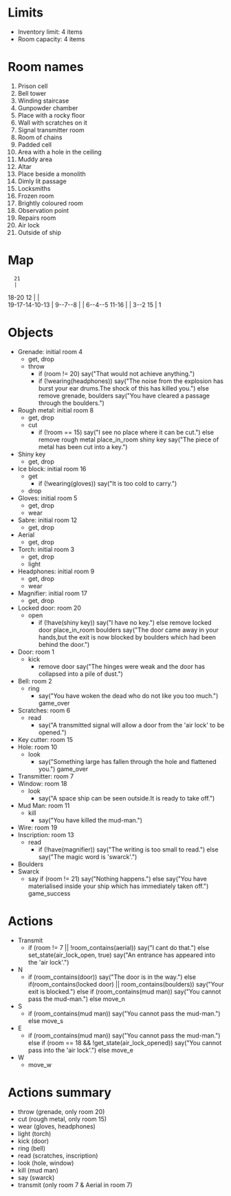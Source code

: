 # Limits
- Inventory limit: 4 items
- Room capacity: 4 items

# Room names
1. Prison cell
2. Bell tower
3. Winding staircase
4. Gunpowder chamber
5. Place with a rocky floor
6. Wall with scratches on it
7. Signal transmitter room
8. Room of chains
9. Padded cell
10. Area with a hole in the ceiling
11. Muddy area
12. Altar
13. Place beside a monolith
14. Dimly lit passage
15. Locksmiths
16. Frozen room
17. Brightly coloured room
18. Observation point
19. Repairs room
20. Air lock
21. Outside of ship

# Map
      21
      |
   18-20 12
   |     |  
19-17-14-10-13
         |
   9--7--8
      |  |
6--4--5  11-16
   |     |
   3--2  15
      |
      1

# Objects
- Grenade: initial room 4
  - get, drop
  - throw 
    - if (room != 20)
        say("That would not achieve anything.")
    - if (!wearing(headphones))
        say("The noise from the explosion has burst your ear drums.The shock of this has killed you.")
      else
        remove grenade, boulders
        say("You have cleared a passage through the boulders.")
- Rough metal: initial room 8
  - get, drop
  - cut
    - if (!room == 15)
        say("I see no place where it can be cut.")
      else
        remove rough metal
        place_in_room shiny key
        say("The piece of metal has been cut into a key.")
- Shiny key
  - get, drop
- Ice block: initial room 16
  - get
    - if (!wearing(gloves))
        say("It is too cold to carry.")
  - drop
- Gloves: initial room 5
  - get, drop
  - wear
- Sabre: initial room 12
  - get, drop
- Aerial
  - get, drop
- Torch: initial room 3
  - get, drop
  - light
- Headphones: initial room 9
  - get, drop
  - wear
- Magnifier: initial room 17
  - get, drop
- Locked door: room 20
  - open
    - if (!have(shiny key))
        say("I have no key.")
      else
        remove locked door
        place_in_room boulders
        say("The door came away in your hands,but the exit is now blocked by boulders which had been behind the door.")
- Door: room 1
  - kick
    - remove door
      say("The hinges were weak and the door has collapsed into a pile of dust.")
- Bell: room 2
  - ring
    - say("You have woken the dead who do not like you too much.")
      game_over
- Scratches: room 6
  - read
    - say("A transmitted signal will allow a door from the 'air lock'  to be opened.")
- Key cutter: room 15
- Hole: room 10
  - look
    - say("Something large has fallen through the hole and flattened you.")
      game_over
- Transmitter: room 7
- Window: room 18
  - look
    - say("A space ship can be seen outside.It is ready to take off.")
- Mud Man: room 11
  - kill
    - say("You have killed the mud-man.")
- Wire: room 19
- Inscription: room 13
  - read
    - if (!have(magnifier))
        say("The writing is too small to read.")
      else
        say("The magic word is 'swarck'.")
- Boulders
- Swarck
  - say
    if (room != 21)
      say("Nothing happens.")
    else
      say("You have materialised inside your ship which has immediately taken off.")  
      game_success

# Actions
- Transmit
  - if (room != 7 || !room_contains(aerial))
      say("I cant do that.")
    else
      set_state(air_lock_open, true)
      say("An entrance has appeared into the 'air lock'.")
- N
  - if (room_contains(door))
      say("The door is in the way.")
    else if(room_contains(locked door) || room_contains(boulders))
      say("Your exit is blocked.")
    else if (room_contains(mud man))
      say("You cannot pass the mud-man.")
    else
      move_n
- S
  - if (room_contains(mud man))
      say("You cannot pass the mud-man.")
    else 
      move_s
- E
  - if (room_contains(mud man))
      say("You cannot pass the mud-man.")
    else if (room == 18 && !get_state(air_lock_opened))
      say("You cannot pass into the 'air lock'.")
    else 
      move_e
- W
  - move_w

# Actions summary
- throw (grenade, only room 20)
- cut (rough metal, only room 15)
- wear (gloves, headphones)
- light (torch)
- kick (door)
- ring (bell)
- read (scratches, inscription)
- look (hole, window)
- kill (mud man)
- say (swarck)
- transmit (only room 7 & Aerial in room 7)